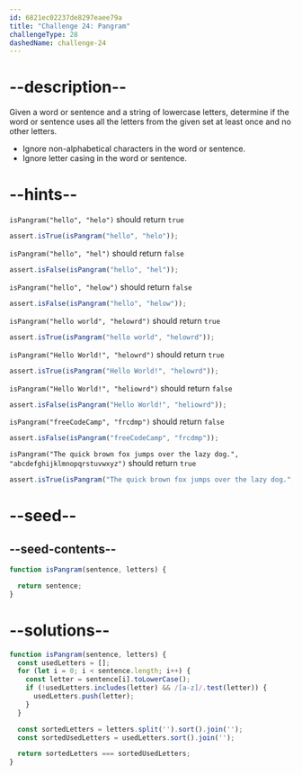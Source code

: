 ```yaml
---
id: 6821ec02237de8297eaee79a
title: "Challenge 24: Pangram"
challengeType: 28
dashedName: challenge-24
---
```


# --description--

Given a word or sentence and a string of lowercase letters, determine if the word or sentence uses all the letters from the given set at least once and no other letters.

- Ignore non-alphabetical characters in the word or sentence.
- Ignore letter casing in the word or sentence.

# --hints--

`isPangram("hello", "helo")` should return `true`

```js
assert.isTrue(isPangram("hello", "helo"));
```

`isPangram("hello", "hel")` should return `false`

```js
assert.isFalse(isPangram("hello", "hel"));
```

`isPangram("hello", "helow")` should return `false`

```js
assert.isFalse(isPangram("hello", "helow"));
```

`isPangram("hello world", "helowrd")` should return `true`

```js
assert.isTrue(isPangram("hello world", "helowrd"));
```

`isPangram("Hello World!", "helowrd")` should return `true`

```js
assert.isTrue(isPangram("Hello World!", "helowrd"));
```

`isPangram("Hello World!", "heliowrd")` should return `false`

```js
assert.isFalse(isPangram("Hello World!", "heliowrd"));
```

`isPangram("freeCodeCamp", "frcdmp")` should return `false`

```js
assert.isFalse(isPangram("freeCodeCamp", "frcdmp"));
```

`isPangram("The quick brown fox jumps over the lazy dog.", "abcdefghijklmnopqrstuvwxyz")` should return `true`

```js
assert.isTrue(isPangram("The quick brown fox jumps over the lazy dog.", "abcdefghijklmnopqrstuvwxyz"));
```

# --seed--

## --seed-contents--

```js
function isPangram(sentence, letters) {

  return sentence;
}
```

# --solutions--

```js
function isPangram(sentence, letters) {
  const usedLetters = [];
  for (let i = 0; i < sentence.length; i++) {
    const letter = sentence[i].toLowerCase();
    if (!usedLetters.includes(letter) && /[a-z]/.test(letter)) {
      usedLetters.push(letter);
    }
  }

  const sortedLetters = letters.split('').sort().join('');
  const sortedUsedLetters = usedLetters.sort().join('');

  return sortedLetters === sortedUsedLetters;
}
```
